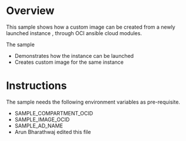 # Overview

This sample shows how a custom image can be created from a newly launched instance , 
through OCI ansible cloud modules.

The sample 
- Demonstrates how the instance can be launched
- Creates custom image for the same instance

# Instructions

The sample needs the following environment variables as pre-requisite.

- SAMPLE_COMPARTMENT_OCID
- SAMPLE_IMAGE_OCID
- SAMPLE_AD_NAME
 - Arun Bharathwaj edited this file 
